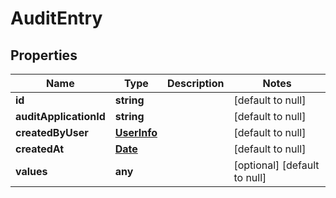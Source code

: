 # AuditEntry

## Properties
Name | Type | Description | Notes
------------ | ------------- | ------------- | -------------
**id** | **string** |  | [default to null]
**auditApplicationId** | **string** |  | [default to null]
**createdByUser** | [**UserInfo**](UserInfo.md) |  | [default to null]
**createdAt** | [**Date**](Date.md) |  | [default to null]
**values** | **any** |  | [optional] [default to null]


